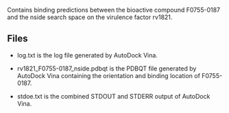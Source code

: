 Contains binding predictions between the bioactive compound F0755-0187 and the nside search space on the virulence factor rv1821.

## Files

- log.txt is the log file generated by AutoDock Vina.

- rv1821_F0755-0187_nside.pdbqt is the PDBQT file generated by AutoDock Vina containing the orientation and binding location of F0755-0187.

- stdoe.txt is the combined STDOUT and STDERR output of AutoDock Vina.

